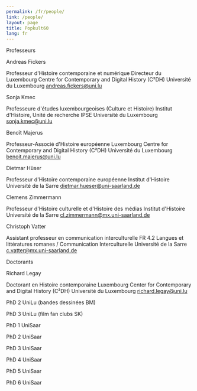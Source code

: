 ```yaml
---
permalink: /fr/people/
link: /people/
layout: page
title: Popkult60
lang: fr
---
```

Professeurs
		
Andreas Fickers
			
Professeur d'Histoire contemporaine et numérique
Directeur du Luxembourg Centre for Contemporary and Digital History (C²DH)
Université du Luxembourg
andreas.fickers@uni.lu
		
Sonja Kmec
      
Professeure d'études luxembourgeoises (Culture et Histoire) 
Institut d'Histoire, Unité de recherche IPSE
Université du Luxembourg 
sonja.kmec@uni.lu
		
Benoît Majerus
			
Professeur-Associé d'Histoire européenne
Luxembourg Centre for Contemporary and Digital History (C²DH)
Université du Luxembourg
benoit.majerus@uni.lu
		
Dietmar Hüser
			
Professeur d'Histoire contemporaine européenne
Institut d'Histoire
Université de la Sarre
dietmar.hueser@uni-saarland.de
	
Clemens Zimmermann
			
Professeur d'Histoire culturelle et d'Histoire des médias
Institut d'Histoire
Université de la Sarre
cl.zimmermann@mx.uni-saarland.de
		
Christoph Vatter
			
Assistant professeur en communication interculturelle
FR 4.2 Langues et littératures romanes / Communication Interculturelle
Université de la Sarre
c.vatter@mx.uni-saarland.de
     
Doctorants
  
Richard Legay

Doctorant en Histoire contemporaine
Luxembourg Center for Contemporary and Digital History (C²DH)
Université du Luxembourg
richard.legay@uni.lu


PhD 2 UniLu (bandes dessinées BM)
		
PhD 3 UniLu (film fan clubs SK)
	
PhD 1 UniSaar
		
PhD 2 UniSaar
    
PhD 3 UniSaar
    
PhD 4 UniSaar
    
PhD 5 UniSaar
    
PhD 6 UniSaar
